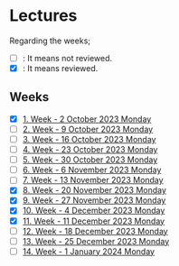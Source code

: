# Lectures

Regarding the weeks;
- [ ] : It means not reviewed.
- [x] : It means reviewed.

## Weeks
- [x] [1. Week - 2 October 2023 Monday](01_02_10_2023.md)
- [ ] [2. Week - 9 October 2023 Monday](02_09_10_2023.md)
- [ ] [3. Week - 16 October 2023 Monday](03_16_10_2023.md)
- [ ] [4. Week - 23 October 2023 Monday](04_23_10_2023.md)
- [ ] [5. Week - 30 October 2023 Monday](05_30_10_2023.md)
- [ ] [6. Week - 6 November 2023 Monday](06_06_11_2023.md)
- [ ] [7. Week - 13 November 2023 Monday](07_13_11_2023.md)
- [x] [8. Week - 20 November 2023 Monday](08_20_11_2023.md)
- [x] [9. Week - 27 November 2023 Monday](09_27_11_2023.md)
- [x] [10. Week - 4 December 2023 Monday](10_04_12_2023.md)
- [x] [11. Week - 11 December 2023 Monday](11_11_12_2023.md)
- [ ] [12. Week - 18 December 2023 Monday](12_18_12_2023.md)
- [ ] [13. Week - 25 December 2023 Monday](13_25_12_2023.md)
- [ ] [14. Week - 1 January 2024 Monday](14_01_01_2024.md)

